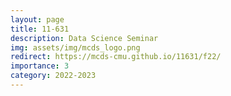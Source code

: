 ```yaml
---
layout: page
title: 11-631
description: Data Science Seminar
img: assets/img/mcds_logo.png
redirect: https://mcds-cmu.github.io/11631/f22/
importance: 3
category: 2022-2023
---
```

